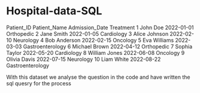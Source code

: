 # Hospital-data-SQL

Patient_ID	    Patient_Name  Admission_Date	   Treatment
1	               John Doe	      2022-01-01	    Orthopedic
2	               Jane Smith	    2022-01-05	    Cardiology
3	               Alice Johnson  2022-02-10	    Neurology
4	               Bob Anderson	  2022-02-15	    Oncology
5	               Eva Williams	  2022-03-03	    Gastroenterology
6	               Michael Brown	2022-04-12	    Orthopedic
7	               Sophia Taylor	2022-05-20	    Cardiology
8	               William Jones	2022-06-08	    Oncology
9	               Olivia Davis	  2022-07-15	    Neurology
10	             Liam White	    2022-08-22	    Gastroenterology

With this dataset we analyse the question in the code and have written the sql quesry for the process




